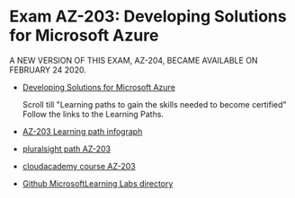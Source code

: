 # Exam AZ-203: Developing Solutions for Microsoft Azure

A NEW VERSION OF THIS EXAM, AZ-204, BECAME AVAILABLE ON FEBRUARY 24 2020. 

* [Developing Solutions for Microsoft Azure](https://docs.microsoft.com/en-us/learn/certifications/exams/az-203?wt.mc_id=learningredirect_certs-web-wwl)
    
    Scroll till "Learning paths to gain the skills needed to become certified" Follow the links to the Learning Paths.
* [AZ-203 Learning path infograph](https://query.prod.cms.rt.microsoft.com/cms/api/am/binary/RWtQqM)
* [pluralsight path AZ-203](https://www.pluralsight.com/paths/developing-solutions-for-microsoft-azure-az-203)
* [cloudacademy course AZ-203](https://cloudacademy.com/course/az-203-exam-prep-introduction/results/?context_id=534&context_resource=lp)
* [Github MicrosoftLearning Labs directory](https://github.com/MicrosoftLearning?)


